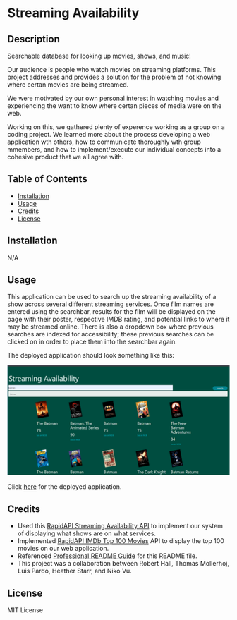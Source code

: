 # Streaming Availability

## Description

Searchable database for looking up movies, shows, and music!

Our audience is people who watch movies on streaming platforms. This project addresses and provides a solution for the problem of not knowing where certan movies are being streamed.

We were motivated by our own personal interest in watching movies and experiencing the want to know where certan pieces of media were on the web.

Working on this, we gathered plenty of experence working as a group on a coding project. We learned more about the process developing a web application wth others, how to communicate thoroughly wth group mmembers, and how to implement/execute our individual concepts into a cohesive product that we all agree with.
<!-- Who is our audience, what were we motivated by.... why did we build this project.... what issue did it address and how is it solving it?.... what did we learn? -->

## Table of Contents

- [Installation](#installation)
- [Usage](#usage)
- [Credits](#credits)
- [License](#license)

## Installation

N/A

## Usage

This application can be used to search up the streaming availability of a show across several different streaming services. Once film names are entered using the searchbar, results for the film will be displayed on the page with their poster, respective IMDB rating, and potential links to where it may be streamed online. There is also a dropdown box where previous searches are indexed for accessibility; these previous searches can be clicked on in order to place them into the searchbar again.

The deployed application should look something like this:

![Screenshot of the application.](./assets/screenshot.png)

Click [here](https://tmollerhoj.github.io/Streaming-Availability/) for the deployed application.

## Credits

* Used this [RapidAPI Streaming Availability API](https://rapidapi.com/movie-of-the-night-movie-of-the-night-default/api/streaming-availability/details) to implement our system of displaying what shows are on what services.
* Implemented [RapidAPI IMDb Top 100 Movies](https://rapidapi.com/rapihub-rapihub-default/api/imdb-top-100-movies) API to display the top 100 movies on our web application.
* Referenced [Professional README Guide](https://coding-boot-camp.github.io/full-stack/github/professional-readme-guide) for this README file.
* This project was a collaboration between Robert Hall, Thomas Mollerhoj, Luis Pardo, Heather Starr, and Niko Vu.

## License

MIT License
